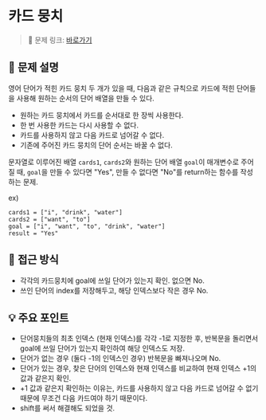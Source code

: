 # 카드 뭉치

> 🔗 문제 링크: [바로가기](https://school.programmers.co.kr/learn/courses/30/lessons/159994) 

## 🌱 문제 설명
영어 단어가 적힌 카드 뭉치 두 개가 있을 때, 다음과 같은 규칙으로 카드에 적힌 단어들을 사용해 원하는 순서의 단어 배열을 만들 수 있다.

- 원하는 카드 뭉치에서 카드를 순서대로 한 장씩 사용한다.
- 한 번 사용한 카드는 다시 사용할 수 없다.
- 카드를 사용하지 않고 다음 카드로 넘어갈 수 없다.
- 기존에 주어진 카드 뭉치의 단어 순서는 바꿀 수 없다.

문자열로 이루어진 배열 `cards1`, `cards2`와 원하는 단어 배열 `goal`이 매개변수로 주어질 때, `goal`을 만들 수 있다면 "Yes", 만들 수 없다면 "No"를 return하는 함수를 작성하는 문제.

ex)
```
cards1 = ["i", "drink", "water"]
cards2 = ["want", "to"]
goal = ["i", "want", "to", "drink", "water"]
result = "Yes"
```

## 🤔 접근 방식
- 각각의 카드뭉치에 goal에 쓰일 단어가 있는지 확인. 없으면 No.
- 쓰인 단어의 index를 저장해두고, 해당 인덱스보다 작은 경우 No.

## 💡 주요 포인트
- 단어뭉치들의 최초 인덱스 (현재 인덱스)를 각각 -1로 지정한 후, 반복문을 돌리면서 goal에 쓰일 단어가 있는지 확인하여 해당 인덱스도 저장.
- 단어가 없는 경우 (둘다 -1의 인덱스인 경우) 반복문을 빠져나오며 No.
- 단어가 있는 경우, 찾은 단어의 인덱스와 현재 인덱스를 비교하여 현재 인덱스 +1의 값과 같은지 확인.
- +1 값과 같은지 확인하는 이유는, 카드를 사용하지 않고 다음 카드로 넘어갈 수 없기 때문에 무조건 다음 카드여야 하기 때문이다.
- shift를 써서 해결해도 되었을 것.

